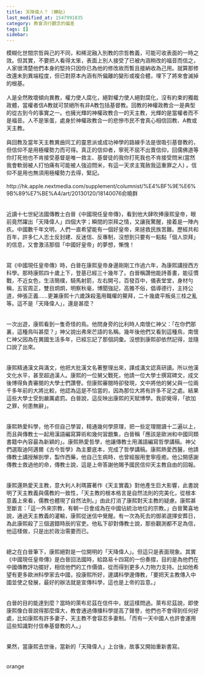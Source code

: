 ```yaml
---
title: 天降偉人？ (轉貼)
last_modified_at: 1547991835
category: 教會流行觀念的偏差
tags: []
sidebar: 
---
```


<p>模糊化世間宗哲與己的不同，和稀泥融入別教的宗哲教義，可能可收表面的一時之效。但其實，不要把人看得太笨，表面上別人接受了已被內涵稍改的福音而信之，人家很清楚他們本身的堅持只因你已為他的修改故而暫且接納收為己用。就算那修改還未到異端程度，但已對原本內涵有所偏離的變形或複合體，埋下了將來會滅掉的根基。<br/><br/>人是全然敗壞傾向異教，權力使人腐化，絕對權力使人絕對腐化，沒有約束的獨裁政體，當權者信A教就可禁絕所有非A教包括基督教。回教的神權政教合一是典型的從古到今的事實之一。也擁光輝的神權政教合一的天主教，光輝的是當權者而不是福音。人不是笨蛋，處身於神權政教合一的悲慘市民不會真心相信回教、A教或天主教。<br/><br/>與回教及當年天主教異曲同工的靈恩派或成功神學的路線手法是很吸引基督教的，但信仰不是用極權勢力而可得。真正的信仰者，寧死不屈不出賣信仰，回儒佛道等你打死他也不肯接受基督是唯一救主、基督徒的我你打死我也不肯接受問米(當然我會軟弱被人打怕痛有可能被人強迫問米，有這一天求主寬赦我這重罪之人) 。信仰不是用也無須用極權勢力去得，緊記。<br/><br/>http://hk.apple.nextmedia.com/supplement/columnist/%E4%BF%9E%E6%9B%89%E7%BE%A4/art/20130120/18140076<!--more-->俞曉群<br/><br/><br/>近讀十七世紀法國傳教士白晉《中國現任皇帝傳》，看到他大肆吹捧康熙皇帝，眼前竟然躍出「天降偉人」四個大字；瞬間的崇拜之情，又讓我驚醒，接着是一陣內疚。中國數千年文明，人們一直希望能有一個好皇帝，來拯救民族苦難。歷經共和百年，許多仁人志士反封建、反迷信、反專制，沒想到只要有一點點「個人崇拜」的信息，又會激活那個「中國好皇帝」的夢想，慚愧！<br/><br/><br/>寫《中國現任皇帝傳》時，白晉在康熙皇帝身邊剛剛工作過六年，為康熙講授西方科學。那時康熙四十歲上下，登基已經三十幾年了。白晉稱讚他能詩善畫，能征慣戰，不近女色，生活簡樸，騎馬射箭，左右開弓，百發百中，儀表堂堂，身材勻稱，五官周正，雙目炯炯，明察秋毫，博聞強記，高雅不俗，倡導德行，主持公道，伸張正義……更兼康熙十六歲誅殺濫用職權的鰲拜，二十幾歲平叛吳三桂之亂等。這不是「天降偉人」，還是甚麼？<br/><br/><br/>一次出遊，康熙看到一隻奇怪的鳥。他問身旁的比利時人南懷仁神父：「在你們那裏，這種鳥叫甚麼？」神父說出弗來芒語的名稱。幾年後他們又看到這種鳥，南懷仁神父因為在異國生活多年，已經忘記了那個詞彙。沒想到康熙卻依然記得，並隨口說了出來。<br/><br/><br/>康熙精通漢文與滿文，他把大批漢文名著整理出來，譯成滿文認真研讀。所以他漢文化水平，甚至超過漢人。康熙的一位舅父戰死，他請一位大學士撰寫碑文，成文後博得負責審閱的大學士們讚譽。但康熙審閱時卻發現，文中將他的舅父與一位兩千多年前的大將比較，他認為這是不恰當的，因為那位大將有許多不足之處。結果這些大學士受到嚴厲處罰。白晉說，這反映出康熙的天賦博學。我卻覺得，「欲加之罪，何患無辭」。<br/><br/><br/>康熙熱愛科學，他不但自己學習，精通幾何學原理，把一些定理閱讀十二遍以上，而且與傳教士一起用漢語編寫算術和幾何習題集，白晉稱「應該是歐洲和中國同類書籍中內容最為新穎的」。康熙熱愛哲學，他讓傳教士用滿語編寫哲學講稿。神父們選取迪阿邁爾《古今哲學》為主要底本，完成了哲學講稿。康熙熱愛西醫，他請傳教士講授解剖學，製作西藥，他自己生病時，也曾經服用奎寧痊癒。他公開感謝傳教士救過他的命，傳教士說，這是上帝答謝他賜予國民信仰天主教自由的回報。<br/><br/><br/>康熙還熱愛天主教，意大利人利瑪竇著作《天主實義》對他產生巨大影響，此書說明了天主教義與儒教的一致性，「天主教的根本格言是自然法則的完美化，從根本意義上來看，儒教也體現了自然法則。」由此打消了康熙對天主教的疑慮。康熙甚至斷言：「這一外來宗教，有朝一日會成為在中國佔統治地位的宗教。」白晉驚喜地說，通過天主教義的灌輸，康熙從迷信中覺醒。有一次為死去的御弟選擇安葬日，為此康熙殺了三個選錯時辰的官吏。他私下卻對傳教士說，那些觀測都不足為信，他這樣做，只是出於政治需要而已。<br/><br/><br/>總之在白晉筆下，康熙絕對是一位開明的「天降偉人」。但這只是表面現象。其實《中國現任皇帝傳》是白晉回法國時，給路易十四寫的一份奏摺，目的是為他們在中國傳教評功擺好，相信他們的工作價值，從而得到更多人力物力支持。比如他希望有更多歐洲科學家去中國，投康熙所好，邊講科學邊傳教，「要把天主教傳入中國並使之發展，最好的辦法就是宣傳科學，這也是上帝的旨意。」<br/><br/><br/>白晉的目的能達到麼？當時的萊布尼茲在信件中，就這樣問過。萊布尼茲說，即使康熙像白晉說得那麼偉大，教會通過傳播科學提高了聲譽，他們也不會得到任何好處，比如康熙有許多妻子，天主教不會容忍多妻制。「而有一天中國人也許會運用這些知識對付信奉基督教的人。」<br/><br/><br/>果然，當康熙去世後，當新的「天降偉人」上台後，故事又開始重新書寫。<br/><br/><br/>orange</p>